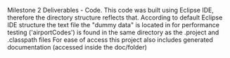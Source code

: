 Milestone 2 Deliverables - Code. This code was built using Eclipse IDE, therefore the directory structure reflects that. According to default Eclipse IDE structure the text file the "dummy data" is located in for performance testing ('airportCodes') is found in the same directory as the .project and .classpath files
For ease of access this project also includes generated documentation (accessed inside the doc/folder)
